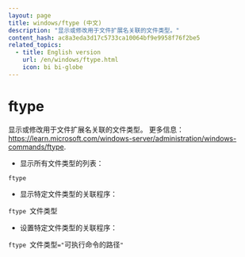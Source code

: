 ```yaml
---
layout: page
title: windows/ftype (中文)
description: "显示或修改用于文件扩展名关联的文件类型。"
content_hash: ac8a3eda3d17c5733ca10064bf9e9958f76f2be5
related_topics:
  - title: English version
    url: /en/windows/ftype.html
    icon: bi bi-globe
---
```

# ftype

显示或修改用于文件扩展名关联的文件类型。
更多信息：<https://learn.microsoft.com/windows-server/administration/windows-commands/ftype>.

- 显示所有文件类型的列表：

`ftype`

- 显示特定文件类型的关联程序：

`ftype `<span class="tldr-var badge badge-pill bg-dark-lm bg-white-dm text-white-lm text-dark-dm font-weight-bold">文件类型</span>

- 设置特定文件类型的关联程序：

`ftype `<span class="tldr-var badge badge-pill bg-dark-lm bg-white-dm text-white-lm text-dark-dm font-weight-bold">文件类型</span>`="`<span class="tldr-var badge badge-pill bg-dark-lm bg-white-dm text-white-lm text-dark-dm font-weight-bold">可执行命令的路径</span>`"`
